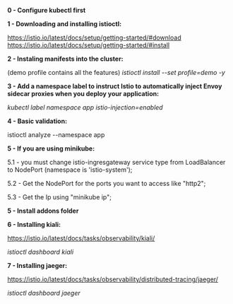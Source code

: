 **0 - Configure kubectl first**

**1 - Downloading and installing istioctl:**

https://istio.io/latest/docs/setup/getting-started/#download
https://istio.io/latest/docs/setup/getting-started/#install


**2 - Instaling manifests into the cluster:**

(demo profile contains all the features)
*istioctl install --set profile=demo -y*

**3 - Add a namespace label to instruct Istio to automatically inject Envoy sidecar proxies when you deploy your application:**

*kubectl label namespace app istio-injection=enabled*

**4 - Basic validation:**

istioctl analyze --namespace app

**5 - If you are using minikube:**

5.1 - you must change istio-ingresgateway service type from LoadBalancer to NodePort (namespace is 'istio-system');

5.2 - Get the NodePort for the ports you want to access like "http2";

5.3 - Get the Ip using "minikube ip";

**5 - Install addons folder**

**6 - Installing kiali:**

https://istio.io/latest/docs/tasks/observability/kiali/

*istioctl dashboard kiali*

**7 - Installing jaeger:**

https://istio.io/latest/docs/tasks/observability/distributed-tracing/jaeger/

*istioctl dashboard jaeger*
